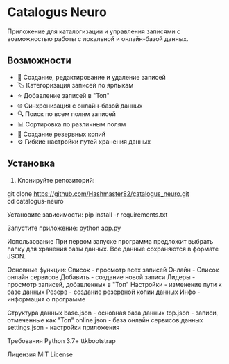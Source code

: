 # Catalogus Neuro

Приложение для каталогизации и управления записями с возможностью работы с локальной и онлайн-базой данных.

## Возможности

- 📝 Создание, редактирование и удаление записей
- 🏷️ Категоризация записей по ярлыкам
- ⭐ Добавление записей в "Топ"
- 🌐 Синхронизация с онлайн-базой данных
- 🔍 Поиск по всем полям записей
- 📊 Сортировка по различным полям
- 💾 Создание резервных копий
- ⚙️ Гибкие настройки путей хранения данных

## Установка

1. Клонируйте репозиторий:

git clone https://github.com/Hashmaster82/catalogus_neuro.git \
cd catalogus-neuro

Установите зависимости:
pip install -r requirements.txt

Запустите приложение:
python app.py


Использование
При первом запуске программа предложит выбрать папку для хранения базы данных. Все данные сохраняются в формате JSON.

Основные функции:
Список - просмотр всех записей
Онлайн - Список онлайн сервисов
Добавить - создание новой записи
Лидеры - просмотр записей, добавленных в "Топ"
Настройки - изменение пути к базе данных
Резерв - создание резервной копии данных
Инфо - информация о программе

Структура данных
base.json - основная база данных
top.json - записи, отмеченные как "Топ"
online.json - база онлайн сервисов данных
settings.json - настройки приложения

Требования
Python 3.7+
ttkbootstrap

Лицензия
MIT License